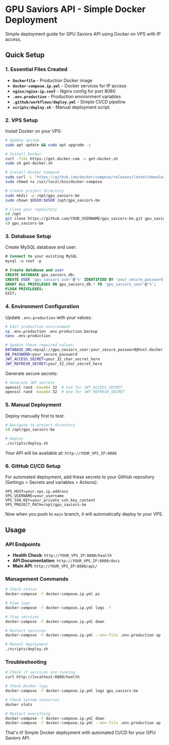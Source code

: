 # GPU Saviors API - Simple Docker Deployment

Simple deployment guide for GPU Saviors API using Docker on VPS with IP access.

## Quick Setup

### 1. Essential Files Created

- **`Dockerfile`** - Production Docker image
- **`docker-compose.ip.yml`** - Docker services for IP access
- **`nginx/nginx-ip.conf`** - Nginx config for port 8080
- **`.env.production`** - Production environment variables
- **`.github/workflows/deploy.yml`** - Simple CI/CD pipeline
- **`scripts/deploy.sh`** - Manual deployment script

### 2. VPS Setup

Install Docker on your VPS:

```bash
# Update system
sudo apt update && sudo apt upgrade -y

# Install Docker
curl -fsSL https://get.docker.com -o get-docker.sh
sudo sh get-docker.sh

# Install Docker Compose
sudo curl -L "https://github.com/docker/compose/releases/latest/download/docker-compose-$(uname -s)-$(uname -m)" -o /usr/local/bin/docker-compose
sudo chmod +x /usr/local/bin/docker-compose

# Create project directory
sudo mkdir -p /opt/gpu_saviors-be
sudo chown $USER:$USER /opt/gpu_saviors-be

# Clone your repository
cd /opt
git clone https://github.com/YOUR_USERNAME/gpu_saviors-be.git gpu_saviors-be
cd gpu_saviors-be
```

### 3. Database Setup

Create MySQL database and user:

```sql
# Connect to your existing MySQL
mysql -u root -p

# Create database and user
CREATE DATABASE gpu_saviors_db;
CREATE USER 'gpu_saviors_user'@'%' IDENTIFIED BY 'your_secure_password';
GRANT ALL PRIVILEGES ON gpu_saviors_db.* TO 'gpu_saviors_user'@'%';
FLUSH PRIVILEGES;
EXIT;
```

### 4. Environment Configuration

Update `.env.production` with your values:

```bash
# Edit production environment
cp .env.production .env.production.backup
nano .env.production

# Update these required values:
DATABASE_URL=mysql://gpu_saviors_user:your_secure_password@host.docker.internal:3306/gpu_saviors_db
DB_PASSWORD=your_secure_password
JWT_ACCESS_SECRET=your_32_char_secret_here
JWT_REFRESH_SECRET=your_32_char_secret_here
```

Generate secure secrets:
```bash
# Generate JWT secrets
openssl rand -base64 32  # Use for JWT_ACCESS_SECRET
openssl rand -base64 32  # Use for JWT_REFRESH_SECRET
```

### 5. Manual Deployment

Deploy manually first to test:

```bash
# Navigate to project directory
cd /opt/gpu_saviors-be

# Deploy
./scripts/deploy.sh
```

Your API will be available at: `http://YOUR_VPS_IP:8080`

### 6. GitHub CI/CD Setup

For automated deployment, add these secrets to your GitHub repository (Settings > Secrets and variables > Actions):

```
VPS_HOST=your.vps.ip.address
VPS_USERNAME=your_username
VPS_SSH_KEY=your_private_ssh_key_content
VPS_PROJECT_PATH=/opt/gpu_saviors-be
```

Now when you push to `main` branch, it will automatically deploy to your VPS.

## Usage

### API Endpoints

- **Health Check**: `http://YOUR_VPS_IP:8080/health`
- **API Documentation**: `http://YOUR_VPS_IP:8080/docs`
- **Main API**: `http://YOUR_VPS_IP:8080/api/`

### Management Commands

```bash
# Check status
docker-compose -f docker-compose.ip.yml ps

# View logs
docker-compose -f docker-compose.ip.yml logs -f

# Stop services
docker-compose -f docker-compose.ip.yml down

# Restart services
docker-compose -f docker-compose.ip.yml --env-file .env.production up -d

# Manual deployment
./scripts/deploy.sh
```

### Troubleshooting

```bash
# Check if services are running
curl http://localhost:8080/health

# Check Docker logs
docker-compose -f docker-compose.ip.yml logs gpu_saviors-be

# Check system resources
docker stats

# Restart everything
docker-compose -f docker-compose.ip.yml down
docker-compose -f docker-compose.ip.yml --env-file .env.production up -d
```

That's it! Simple Docker deployment with automated CI/CD for your GPU Saviors API.